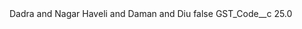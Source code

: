 <?xml version="1.0" encoding="UTF-8"?>
<CustomMetadata xmlns="http://soap.sforce.com/2006/04/metadata" xmlns:xsi="http://www.w3.org/2001/XMLSchema-instance" xmlns:xsd="http://www.w3.org/2001/XMLSchema">
    <label>Dadra and Nagar Haveli and Daman and Diu</label>
    <protected>false</protected>
    <values>
        <field>GST_Code__c</field>
        <value xsi:type="xsd:double">25.0</value>
    </values>
</CustomMetadata>
